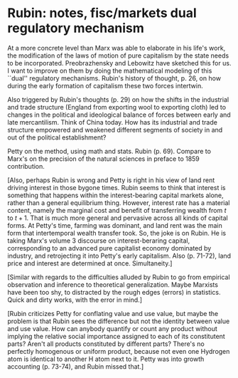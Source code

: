 # Rubin: notes, fisc/markets dual regulatory mechanism

At a more concrete level than Marx was able to elaborate in his life's work, the modification of the laws of motion of pure capitalism by the state needs to be incorporated.  Preobrazhensky and Lebowitz have sketched this for us.  I want to improve on them by doing the mathematical modeling of this ``dual'' regulatory mechanisms.  Rubin's history of thought, p. 26, on how during the early formation of capitalism these two forces intertwin.

Also triggered by Rubin's thoughts (p. 29) on how the shifts in the industrial and trade structure (England from exporting wool to exporting cloth) led to changes in the political and ideological balance of forces between early and late mercantilism.  Think of China today.  How has its industrial and trade structure empowered and weakened different segments of society in and out of the political establishment?

Petty on the method, using math and stats.  Rubin (p. 69).  Compare to Marx's on the precision of the natural sciences in preface to 1859 contribution.

[Also, perhaps Rubin is wrong and Petty is right in his view of land rent driving interest in those bygone times.  Rubin seems to think that interest is something that happens within the interest-bearing capital markets alone, rather than a general equilibrium thing.  However, interest rate has a material content, namely the marginal cost and benefit of transferring wealth from $t$ to $t+1$.  That is much more general and pervasive across all kinds of capital forms.  At Petty's time, farming was dominant, and land rent was the main form that intertemporal wealth transfer took.  So, the joke is on Rubin.  He is taking Marx's volume 3 discourse on interest-beraring capital, corresponding to an advanced pure capitalist economy dominated by industry, and retrojecting it into Petty's early capitalism.  Also (p. 71-72), land price and interest are determined at once. Simultaneity.]

[Similar with regards to the difficulties alluded by Rubin to go from empirical observation and inference to theoretical generalization.  Maybe Marxists have been too shy, to distracted by the rough edges (errors) in statistics.  Quick and dirty works, with the error in mind.]

[Rubin criticizes Petty for conflating value and use value, but maybe the problem is that Rubin sees the difference but not the identity between value and use value.  How can anybody quantify or count any product without implying the relative social importance assigned to each of its constitutent parts?  Aren't all products constituted by different parts?  There's no perfectly homogenous or uniform product, because not even one Hydrogen atom is identical to another H atom next to it.  Petty was into growth accounting (p. 73-74), and Rubin missed that.]





